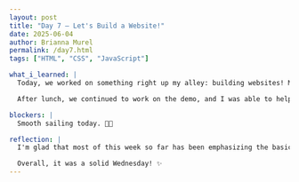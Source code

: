 ```yaml
---
layout: post
title: "Day 7 – Let's Build a Website!"
date: 2025-06-04
author: Brianna Murel
permalink: /day7.html
tags: ["HTML", "CSS", "JavaScript"]

what_i_learned: |
  Today, we worked on something right up my alley: building websites! My project team members are virtually new to programming, and with our final product being a website, what better way to gain hands-on practice than building a demo site? I haven't line-by-line coded a site in a while, so it was fun to go through the tutorial as if it were my first time. I learned a few new small things, like I know what certain code is used for, but I learned syntax-wise the *why* it is used. 

  After lunch, we continued to work on the demo, and I was able to help one of my team members who was struggling with the material. We also, as a group, realized that some people need more support than others, so we discussed how to move forward so that everyone is on track. It just emphasizes how important communication will be for the success of the website.

blockers: |
  Smooth sailing today. 💃🏽

reflection: |
  I'm glad that most of this week so far has been emphasizing the basics instead of throwing us immediately in the deep end. It's not only giving us a feel of where everyone stands, but for everyone that is brand new, it would be a cool project to take on and skills to build. It's also nice that everyone is collaborative and voices when they're struggling, it'll help us as we progress and dive deeper into the project, so that there's less room for confusion or missing a deadline because someone waited last minute to say that they are having an issue with their part. 

  Overall, it was a solid Wednesday! ✨
---
```

